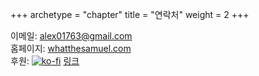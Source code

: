 +++
archetype = "chapter"
title = "연락처"
weight = 2
+++

이메일: [alex01763@gmail.com](mailto:alex01763@gmail.com)    
홈페이지: [whatthesamuel.com](https://whatthesamuel.com)    
후원: [![ko-fi](https://ko-fi.com/img/githubbutton_sm.svg)](https://ko-fi.com/H2H7IR2JP) [링크](https://ko-fi.com/H2H7IR2JP)